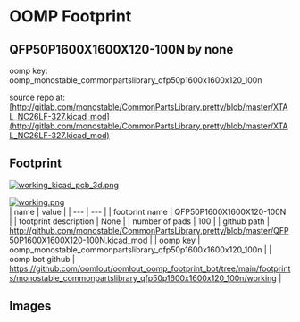# OOMP Footprint  
## QFP50P1600X1600X120-100N  by none  
  
oomp key: oomp_monostable_commonpartslibrary_qfp50p1600x1600x120_100n  
  
source repo at: [http://gitlab.com/monostable/CommonPartsLibrary.pretty/blob/master/XTAL_NC26LF-327.kicad_mod](http://gitlab.com/monostable/CommonPartsLibrary.pretty/blob/master/XTAL_NC26LF-327.kicad_mod)  
## Footprint  
  
[![working_kicad_pcb_3d.png](working_kicad_pcb_3d_600.png)](working_kicad_pcb_3d.png)  
  
[![working.png](working_600.png)](working.png)  
| name | value | 
| --- | --- | 
| footprint name | QFP50P1600X1600X120-100N | 
| footprint description | None | 
| number of pads | 100 | 
| github path | http://github.com/monostable/CommonPartsLibrary.pretty/blob/master/QFP50P1600X1600X120-100N.kicad_mod | 
| oomp key | oomp_monostable_commonpartslibrary_qfp50p1600x1600x120_100n | 
| oomp bot github | https://github.com/oomlout/oomlout_oomp_footprint_bot/tree/main/footprints/monostable_commonpartslibrary_qfp50p1600x1600x120_100n/working | 
## Images  
